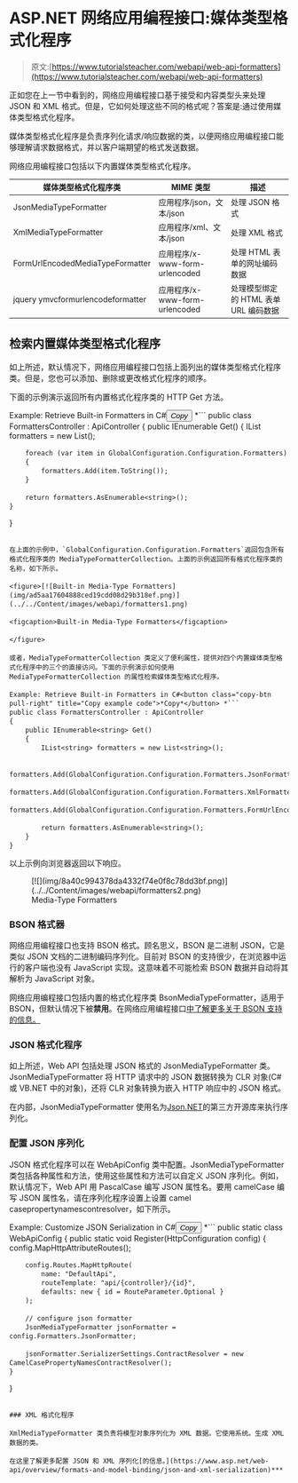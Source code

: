 # ASP.NET 网络应用编程接口:媒体类型格式化程序

> 原文:[https://www.tutorialsteacher.com/webapi/web-api-formatters](https://www.tutorialsteacher.com/webapi/web-api-formatters)

正如您在上一节中看到的，网络应用编程接口基于接受和内容类型头来处理 JSON 和 XML 格式。但是，它如何处理这些不同的格式呢？答案是:通过使用媒体类型格式化程序。

媒体类型格式化程序是负责序列化请求/响应数据的类，以便网络应用编程接口能够理解请求数据格式，并以客户端期望的格式发送数据。

网络应用编程接口包括以下内置媒体类型格式化程序。

| 媒体类型格式化程序类 | MIME 类型 | 描述 |
| --- | --- | --- |
| JsonMediaTypeFormatter | 应用程序/json，文本/json | 处理 JSON 格式 |
| XmlMediaTypeFormatter | 应用程序/xml、文本/json | 处理 XML 格式 |
| FormUrlEncodedMediaTypeFormatter | 应用程序/x-www-form-urlencoded | 处理 HTML 表单的网址编码数据 |
| jquery ymvcformurlencodeformatter | 应用程序/x-www-form-urlencoded | 处理模型绑定的 HTML 表单 URL 编码数据 |

## 检索内置媒体类型格式化程序

如上所述，默认情况下，网络应用编程接口包括上面列出的媒体类型格式化程序类。但是，您也可以添加、删除或更改格式化程序的顺序。

下面的示例演示返回所有内置格式化程序类的 HTTP Get 方法。

Example: Retrieve Built-in Formatters in C#<button class="copy-btn pull-right" title="Copy example code">*Copy*</button> *```
public class FormattersController : ApiController
{
    public IEnumerable<string> Get()
    {
        IList<string> formatters = new List<string>();

        foreach (var item in GlobalConfiguration.Configuration.Formatters)
        {
            formatters.Add(item.ToString());
        }

        return formatters.AsEnumerable<string>();
    }
} 
```

在上面的示例中，`GlobalConfiguration.Configuration.Formatters`返回包含所有格式化程序类的 MediaTypeFormatterCollection。上面的示例返回所有格式化程序类的名称，如下所示。

<figure>[![Built-in Media-Type Formatters](img/ad5aa17604888ced19cdd08d29b318ef.png)](../../Content/images/webapi/formatters1.png)

<figcaption>Built-in Media-Type Formatters</figcaption>

</figure>

或者，MediaTypeFormatterCollection 类定义了便利属性，提供对四个内置媒体类型格式化程序中的三个的直接访问。下面的示例演示如何使用 MediaTypeFormatterCollection 的属性检索媒体类型格式化程序。

Example: Retrieve Built-in Formatters in C#<button class="copy-btn pull-right" title="Copy example code">*Copy*</button> *```
public class FormattersController : ApiController
{
    public IEnumerable<string> Get()
    {
        IList<string> formatters = new List<string>();

        formatters.Add(GlobalConfiguration.Configuration.Formatters.JsonFormatter.GetType().FullName);
        formatters.Add(GlobalConfiguration.Configuration.Formatters.XmlFormatter.GetType().FullName);
        formatters.Add(GlobalConfiguration.Configuration.Formatters.FormUrlEncodedFormatter.GetType().FullName);

        return formatters.AsEnumerable<string>();
    }
} 
```

以上示例向浏览器返回以下响应。

<figure>[![](img/8a40c994378da4332f74e0f8c78dd3bf.png)](../../Content/images/webapi/formatters2.png)

<figcaption>Media-Type Formatters</figcaption>

</figure>

### BSON 格式器

网络应用编程接口也支持 BSON 格式。顾名思义，BSON 是二进制 JSON，它是类似 JSON 文档的二进制编码序列化。目前对 BSON 的支持很少，在浏览器中运行的客户端也没有 JavaScript 实现。这意味着不可能检索 BSON 数据并自动将其解析为 JavaScript 对象。

网络应用编程接口包括内置的格式化程序类 BsonMediaTypeFormatter，适用于 BSON，但默认情况下被**禁用**。在网络应用编程接口[中了解更多关于 BSON 支持的信息。](https://www.asp.net/web-api/overview/formats-and-model-binding/bson-support-in-web-api-21)

### JSON 格式化程序

如上所述，Web API 包括处理 JSON 格式的 JsonMediaTypeFormatter 类。JsonMediaTypeFormatter 将 HTTP 请求中的 JSON 数据转换为 CLR 对象(C#或 VB.NET 中的对象)，还将 CLR 对象转换为嵌入 HTTP 响应中的 JSON 格式。

在内部，JsonMediaTypeFormatter 使用名为[Json.NET](https://json.codeplex.com)的第三方开源库来执行序列化。

### 配置 JSON 序列化

JSON 格式化程序可以在 WebApiConfig 类中配置。JsonMediaTypeFormatter 类包括各种属性和方法，使用这些属性和方法可以自定义 JSON 序列化。例如，默认情况下，Web API 用 PascalCase 编写 JSON 属性名。要用 camelCase 编写 JSON 属性名，请在序列化程序设置上设置 camel casepropertynamescontresolver，如下所示。

Example: Customize JSON Serialization in C#<button class="copy-btn pull-right" title="Copy example code">*Copy*</button> *```
public static class WebApiConfig
{
    public static void Register(HttpConfiguration config)
    {
        config.MapHttpAttributeRoutes();

        config.Routes.MapHttpRoute(
            name: "DefaultApi",
            routeTemplate: "api/{controller}/{id}",
            defaults: new { id = RouteParameter.Optional }
        );

        // configure json formatter
        JsonMediaTypeFormatter jsonFormatter = config.Formatters.JsonFormatter;

        jsonFormatter.SerializerSettings.ContractResolver = new CamelCasePropertyNamesContractResolver();
    }
} 
```

### XML 格式化程序

XmlMediaTypeFormatter 类负责将模型对象序列化为 XML 数据。它使用系统。生成 XML 数据的类。

在这里了解更多配置 JSON 和 XML 序列化[的信息。](https://www.asp.net/web-api/overview/formats-and-model-binding/json-and-xml-serialization)***